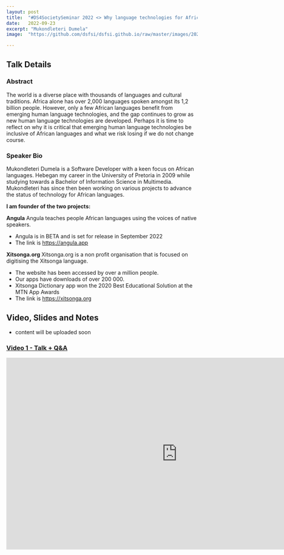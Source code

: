 ```yaml
---
layout: post
title:  "#DS4SocietySeminar 2022 <> Why language technologies for African languages are important."
date:   2022-09-23
excerpt: "Mukondleteri Dumela"
image:  "https://github.com/dsfsi/dsfsi.github.io/raw/master/images/2022-09-23-Mukondleteri-Dumela.PNG"

---
```


## Talk Details
### Abstract
The world is a diverse place with thousands of languages and cultural traditions. Africa alone has over 2,000 languages spoken amongst its 1,2 billion people. However, only a few African languages benefit from emerging human language technologies, and the gap continues to grow as new human language technologies are developed. Perhaps it is time to reflect on why it is critical that emerging human language technologies be inclusive of African languages and what we risk losing if we do not change course.


### Speaker Bio
Mukondleteri Dumela is a Software Developer with a keen focus on African languages. Hebegan my career in the University of Pretoria in 2009 while studying towards a Bachelor of Information Science in Multimedia. Mukondleteri has since then been working on various projects to advance the status of technology for African languages. 

**I am founder of the two projects:**

**Angula**
Angula teaches people African languages using the voices of native speakers. 
- Angula is in BETA and is set for release in September 2022
- The link is https://angula.app

**Xitsonga.org**
Xitsonga.org is a non profit organisation that is focused on digitising the Xitsonga language.
- The website has been accessed by over a million people.
- Our apps have downloads of over 200 000.
- Xitsonga Dictionary app won the 2020 Best Educational Solution at the MTN App Awards
- The link is https://xitsonga.org 

## Video, Slides and Notes

* content will be uploaded soon

### [Video 1 - Talk + Q&A](https://youtu.be/mXM7qBFRQj8)
<iframe width="900" height="506" src="https://www.youtube.com/embed/aAdtE8bxaF0" title="DS4SocietySeminar-Mukondleteri Dumela -Why language technologies for African languages are important" frameborder="0" allow="accelerometer; autoplay; clipboard-write; encrypted-media; gyroscope; picture-in-picture" allowfullscreen></iframe>
